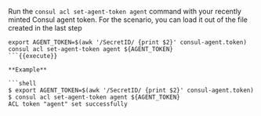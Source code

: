 
Run the `consul acl set-agent-token agent` command with your recently minted
Consul agent token. For the scenario, you can load it out of the file created
in the last step

```shell
export AGENT_TOKEN=$(awk '/SecretID/ {print $2}' consul-agent.token)
consul acl set-agent-token agent ${AGENT_TOKEN}
```{{execute}}

**Example**

```shell
$ export AGENT_TOKEN=$(awk '/SecretID/ {print $2}' consul-agent.token)
$ consul acl set-agent-token agent ${AGENT_TOKEN}
ACL token "agent" set successfully
```


